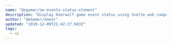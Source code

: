 ```yaml
---
name: "@egamer/ow-events-status-element"
description: "Display Overwolf game event status using Svelte web components."
author: "@eGamer/eGear"
updated: "2019-12-09T21:42:27.683Z"
tags: 
  - ui
---
```

